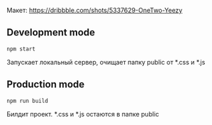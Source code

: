 Макет: https://dribbble.com/shots/5337629-OneTwo-Yeezy

## Development mode

```
npm start
```
Запускает локальный сервер, очищает папку public от *.css и *.js

## Production mode

```
npm run build
```
Билдит проект.
*.css и *.js остаются в папке public
